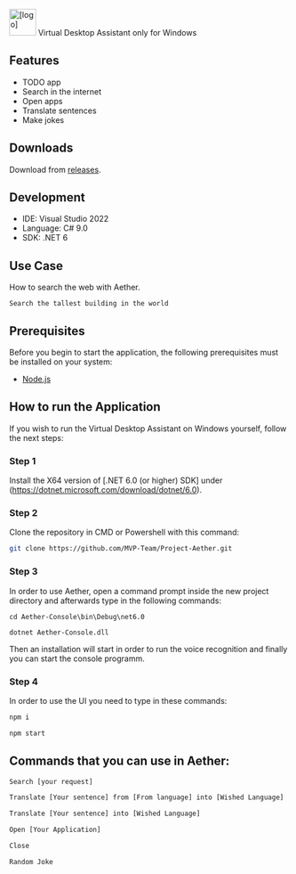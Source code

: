 <img src="Aether GUI/GUI-Frontend-Avalonia/GUI/Assets/aet.ico" alt="[logo]" width="48"/> Virtual Desktop Assistant only for Windows

## Features

- TODO app
- Search in the internet
- Open apps
- Translate sentences
- Make jokes

## Downloads

Download from [releases](https://github.com/MVP-Team/Project-Aether/releases).

## Development

- IDE: Visual Studio 2022
- Language: C# 9.0
- SDK: .NET 6

## Use Case

How to search the web with Aether.

```
Search the tallest building in the world
```

## Prerequisites

Before you begin to start the application, the following prerequisites must be installed on your system:

- [Node.js](https://nodejs.org/dist/v18.13.0/node-v18.13.0-x64.msi)

## How to run the Application

If you wish to run the Virtual Desktop Assistant on Windows yourself, follow the next steps:

### Step 1

Install the X64 version of [.NET 6.0 (or higher) SDK] under (https://dotnet.microsoft.com/download/dotnet/6.0).

### Step 2

Clone the repository in CMD or Powershell with this command:

```bash
git clone https://github.com/MVP-Team/Project-Aether.git
```

### Step 3

In order to use Aether, open a command prompt inside the new project directory and afterwards type in the following commands:

```
cd Aether-Console\bin\Debug\net6.0

dotnet Aether-Console.dll
``` 
Then an installation will start in order to run the voice recognition and finally you can start the console programm.

### Step 4
In order to use the UI you need to type in these commands:


```bash
npm i

npm start
```

## Commands that you can use in Aether:

```bash
Search [your request]

Translate [Your sentence] from [From language] into [Wished Language]

Translate [Your sentence] into [Wished Language]

Open [Your Application]

Close

Random Joke
```
